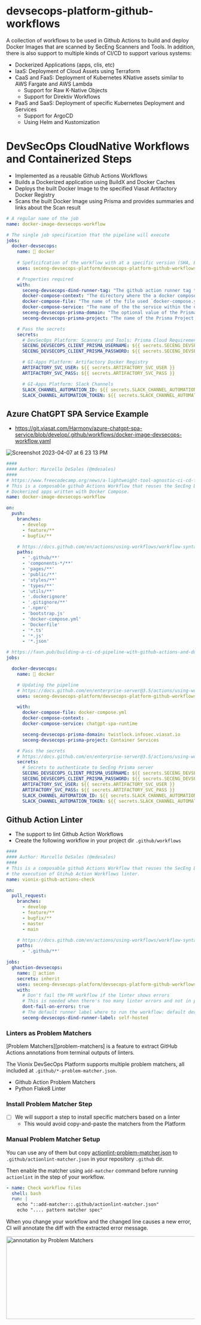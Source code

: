 # devsecops-platform-github-workflows

A collection of workflows to be used in Github Actions to build and deploy Docker Images that are scanned by SecEng Scanners and Tools.
In addition, there is also support to multiple kinds of CI/CD to support various systems:

* Dockerized Applications (apps, clis, etc)
* IaaS: Deployment of Cloud Assets using Terraform
* CaaS and FaaS: Deployment of Kubernetes KNative assets similar to AWS Fargate and AWS Lambda
  * Support for Raw K-Native Objects
  * Support for Direktiv Workflows
* PaaS and SaaS: Deployment of specific Kubernetes Deployment and Services 
  * Support for ArgoCD
  * Using Helm and Kustomization

# DevSecOps CloudNative Workflows and Containerized Steps

* Implemented as a reusable Github Actions Workflows
* Builds a Dockerized application using BuildX and Docker Caches
* Deploys the built Docker Image to the specified Viasat Artifactory Docker Registry
* Scans the built Docker Image using Prisma  and provides summaries and links about the Scan result


```yaml
# A regular name of the job
name: docker-image-devsecops-workflow

# The single job specification that the pipeline will execute
jobs:
  docker-devsecops:
    name: 🐳 docker
 
    # Speficifcation of the workflow with at a specific version (SHA, Branch or Tag)
    uses: seceng-devsecops-platform/devsecops-platform-github-workflows/.github/workflows/docker-compose-devsecops-workflow.yaml@v0.1.0

    # Properties required
    with:
      seceng-devsecops-dind-runner-tag: "The github action runner tag to run the workflow in"
      docker-compose-context: "The directory where the a docker compose file lives for the build"
      docker-compose-file: "The name of the file used `docker-compose.yaml`"
      docker-compose-service: "The name of the the service within the docker-compose file that contains the image definition"
      seceng-devsecops-prisma-domain: "The optional value of the Prisma/Twistlock Server where to send scan results"
      seceng-devsecops-prisma-project: "The name of the Prisma Project to flow " 

    # Pass the secrets
    secrets:
      # DevSecOps Platform: Scanners and Tools: Prisma Cloud Requirements
      SECENG_DEVSECOPS_CLIENT_PRISMA_USERNAME: ${{ secrets.SECENG_DEVSECOPS_CLIENT_PRISMA_USERNAME }}
      SECENG_DEVSECOPS_CLIENT_PRISMA_PASSWORD: ${{ secrets.SECENG_DEVSECOPS_CLIENT_PRISMA_PASSWORD }}

      # GI-Apps Platform: Artifactory Docker Registry
      ARTIFACTORY_SVC_USER: ${{ secrets.ARTIFACTORY_SVC_USER }}
      ARTIFACTORY_SVC_PASS: ${{ secrets.ARTIFACTORY_SVC_PASS }}

      # GI-Apps Platform: Slack Channels
      SLACK_CHANNEL_AUTOMATION_ID: ${{ secrets.SLACK_CHANNEL_AUTOMATION_ID }}
      SLACK_CHANNEL_AUTOMATION_TOKEN: ${{ secrets.SLACK_CHANNEL_AUTOMATION_TOKEN }}
```

## Azure ChatGPT SPA Service Example

* https://git.viasat.com/Harmony/azure-chatgpt-spa-service/blob/develop/.github/workflows/docker-image-devsecops-workflow.yaml

![Screenshot 2023-04-07 at 6 23 13 PM](https://media.git.viasat.com/user/6318/files/480bbb86-5b3b-432d-bd0c-39ccf7f6d906)


```yaml
####
#### Author: Marcello DeSales (@mdesales)
####
# https://www.freecodecamp.org/news/a-lightweight-tool-agnostic-ci-cd-flow-with-github-actions/
# This is a composable github Actions Workflow that reuses the SecEng DevSecOps Platform workflow for
# Dockerized apps written with Docker Compose.
name: docker-image-devsecops-workflow

on:
  push:
    branches:
      - develop
      - feature/**
      - bugfix/**

    # https://docs.github.com/en/actions/using-workflows/workflow-syntax-for-github-actions#example-including-paths
    paths:
      - '.github/**'
      - 'components-*/**'
      - 'pages/**'
      - 'public/**'
      - 'styles/**'
      - 'types/**'
      - 'utils/**'
      - '.dockerignore'
      - '.gitignore/**'
      - '.npmrc'
      - 'bootstrap.js'
      - 'docker-compose.yml'
      - 'Dockerfile'
      - '*.ts'
      - '*.js'
      - '*.json'

# https://faun.pub/building-a-ci-cd-pipeline-with-github-actions-and-docker-part-1-a9d8709c31fb
jobs:

  docker-devsecops:
    name: 🐳 docker

    # Updating the pipeline
    # https://docs.github.com/en/enterprise-server@3.5/actions/using-workflows/reusing-workflows#passing-inputs-and-secrets-to-a-reusable-workflow
    uses: seceng-devsecops-platform/devsecops-platform-github-workflows/.github/workflows/docker-compose-devsecops-workflow.yaml@feature/support-docker-compose-devsecops-workflow

    with:
      docker-compose-file: docker-compose.yml
      docker-compose-context: .
      docker-compose-service: chatgpt-spa-runtime

      seceng-devsecops-prisma-domain: twistlock.infosec.viasat.io
      seceng-devsecops-prisma-project: Container Services

    # Pass the secrets
    # https://docs.github.com/en/enterprise-server@3.5/actions/using-workflows/reusing-workflows#passing-inputs-and-secrets-to-a-reusable-workflow
    secrets:
      # Secrets to authenticate to SecEng Prisma server
      SECENG_DEVSECOPS_CLIENT_PRISMA_USERNAME: ${{ secrets.SECENG_DEVSECOPS_CLIENT_PRISMA_USERNAME }}
      SECENG_DEVSECOPS_CLIENT_PRISMA_PASSWORD: ${{ secrets.SECENG_DEVSECOPS_CLIENT_PRISMA_PASSWORD }}
      ARTIFACTORY_SVC_USER: ${{ secrets.ARTIFACTORY_SVC_USER }}
      ARTIFACTORY_SVC_PASS: ${{ secrets.ARTIFACTORY_SVC_PASS }}
      SLACK_CHANNEL_AUTOMATION_ID: ${{ secrets.SLACK_CHANNEL_AUTOMATION_ID }}
      SLACK_CHANNEL_AUTOMATION_TOKEN: ${{ secrets.SLACK_CHANNEL_AUTOMATION_TOKEN }}
```

## Github Action Linter

* The support to lint Github Action Workflows
* Create the following workflow in your project dir `.github/workflows`

```yaml
####
#### Author: Marcello DeSales (@mdesales)
####
# This is a composable github Actions Workflow that reuses the SecEng DevSecOps Platform workflow for
# the execution of Gtihub Action Workflows linter.
name: vionix-github-actions-check

on:
  pull_request:
    branches:
      - develop
      - feature/**
      - bugfix/**
      - master
      - main

    # https://docs.github.com/en/actions/using-workflows/workflow-syntax-for-github-actions#example-including-paths
    paths:
      - '.github/**'

jobs:
  ghaction-devsecops:
    name: 🐙 action
    secrets: inherit
    uses: seceng-devsecops-platform/devsecops-platform-github-workflows/.github/workflows/github-actions-devsecops-test-workflow.yaml@master
    with:
      # Don't fail the PR workflow if the linter shows errors
      # This is needed when there's too many linter errors and not in priority for solving them
      dont-fail-on-errors: true
      # The default runner label where to run the workflow: default devsecops
      seceng-devsecops-dind-runner-label: self-hosted
```

### Linters as Problem Matchers 

[Problem Matchers][problem-matchers] is a feature to extract GitHub Actions annotations from terminal outputs of linters.

The Vionix DevSecOps Platform supports multiple problem matchers, all included at `.github/*-problem-matcher.json`.

* Github Action Problem Matchers
* Python Flake8 Linter

### Install Problem Matcher Step

* [ ] We will support a step to install specific matchers based on a linter
  * This would avoid copy-and-paste the matchers from the Platform

### Manual Problem Matcher Setup

You can use any of them but copy [actionlint-problem-matcher.json](.github/actionlint-problem-matcher.json) to `.github/actionlint-matcher.json` in your repository `.github` dir.

Then enable the matcher using `add-matcher` command before running `actionlint` in the step of your workflow.

```yaml
- name: Check workflow files
  shell: bash
  run: |
    echo "::add-matcher::.github/actionlint-matcher.json"
    echo ".... pattern matcher spec"
```

When you change your workflow and the changed line causes a new error, CI will annotate the diff with the extracted error message.

<img src="https://github.com/rhysd/ss/blob/master/actionlint/problem-matcher.png?raw=true" alt="annotation by Problem Matchers" width="715" height="221"/>
